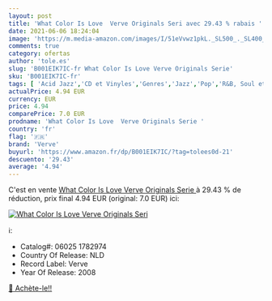 ```yaml
---
layout: post
title: 'What Color Is Love  Verve Originals Seri avec 29.43 % rabais '
date: 2021-06-06 18:24:04
image: 'https://m.media-amazon.com/images/I/51eVvwz1pkL._SL500_._SL400_.jpg'
comments: true
category: ofertas
author: 'tole.es'
slug: 'B001EIK7IC-fr What Color Is Love Verve Originals Serie'
sku: 'B001EIK7IC-fr'
tags: [ 'Acid Jazz','CD et Vinyles','Genres','Jazz','Pop','R&B, Soul et Funk','Soul Music','verve', ]
actualPrice: 4.94 EUR
currency: EUR
price: 4.94
comparePrice: 7.0 EUR
prodname: 'What Color Is Love  Verve Originals Serie '
country: 'fr'
flag: '🇫🇷'
brand: 'Verve'
buyurl: 'https://www.amazon.fr/dp/B001EIK7IC/?tag=tolees0d-21'
descuento: '29.43'
average: '4.94'
---
```


C'est en vente [What Color Is Love  Verve Originals Serie ](https://www.amazon.fr/dp/B001EIK7IC/?tag=tolees0d-21)  à  29.43 % de réduction, prix final  4.94 EUR (original: 7.0 EUR) ici:

[![What Color Is Love  Verve Originals Seri](https://m.media-amazon.com/images/I/51eVvwz1pkL._SL500_._SL400_.jpg)](https://www.amazon.fr/dp/B001EIK7IC/?tag=tolees0d-21)

ℹ️:

- Catalog#: 06025 1782974
- Country Of Release: NLD
- Record Label: Verve
- Year Of Release: 2008

[🛒 Achète-le!!](https://www.amazon.fr/dp/B001EIK7IC/?tag=tolees0d-21)
